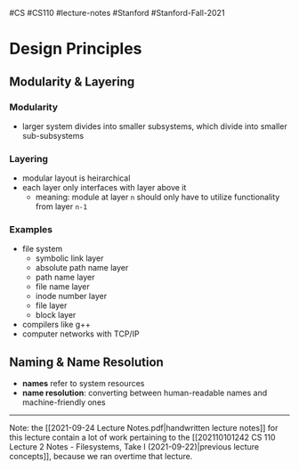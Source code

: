 #CS #CS110 #lecture-notes #Stanford #Stanford-Fall-2021 
# Design Principles
## Modularity & Layering
### Modularity
- larger system divides into smaller subsystems, which divide into smaller sub-subsystems

### Layering
- modular layout is heirarchical
- each layer only interfaces with layer above it
	- meaning: module at layer `n` should only have to utilize functionality from layer `n-1`

### Examples
- file system
	- symbolic link layer
	- absolute path name layer
	- path name layer
	- file name layer
	- inode number layer
	- file layer
	- block layer
- compilers like g++
- computer networks with TCP/IP

## Naming & Name Resolution
- **names** refer to system resources
- **name resolution**: converting between human-readable names and machine-friendly ones

___
Note: the [[2021-09-24 Lecture Notes.pdf|handwritten lecture notes]] for this lecture contain a lot of work pertaining to the [[202110101242 CS 110 Lecture 2 Notes - Filesystems, Take I (2021-09-22)|previous lecture concepts]], because we ran overtime that lecture.